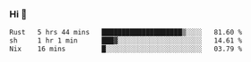 ### Hi 👋

<!--START_SECTION:waka-->

```txt
Rust   5 hrs 44 mins   ████████████████████▒░░░░   81.60 %
sh     1 hr 1 min      ███▓░░░░░░░░░░░░░░░░░░░░░   14.61 %
Nix    16 mins         █░░░░░░░░░░░░░░░░░░░░░░░░   03.79 %
```

<!--END_SECTION:waka-->
